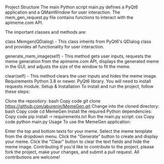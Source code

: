 Project Structure
The main Python script main.py defines a PyQt6 application and a QMainWindow for user interaction. The mem_gen_request.py file contains functions to interact with the apimeme.com API.

The important classes and methods are:

class Memgen(QDialog) - This class inherits from PyQt6's QDialog class and provides all functionality for user interaction.

generate_mem_image(self) - This method gets user inputs, requests the meme generation from the apimeme.com API, displays the generated meme in the GUI, and adjusts the size of the window to fit the meme.

clear(self) - This method clears the user inputs and hides the meme image.
Requirements
Python 3.8 or newer.
PyQt6 library.
You will need to install requests module.
Setup & Installation
To install and run the project, follow these steps:

Clone the repository:
bash
Copy code
git clone https://github.com/aburenin/MemeGen.git
Change into the cloned directory:
bash
Copy code
cd MemeGen
Install the required Python dependencies:
Copy code
pip install -r requirements.txt
Run the main.py script:
css
Copy code
python main.py
Usage
To use the MemeGen application:

Enter the top and bottom texts for your meme.
Select the meme template from the dropdown menu.
Click the "Generate" button to create and display your meme.
Click the "Clear" button to clear the text fields and hide the meme image.
Contributing
If you'd like to contribute to the project, please fork the project, make your changes, and submit a pull request. All contributions are welcome!
